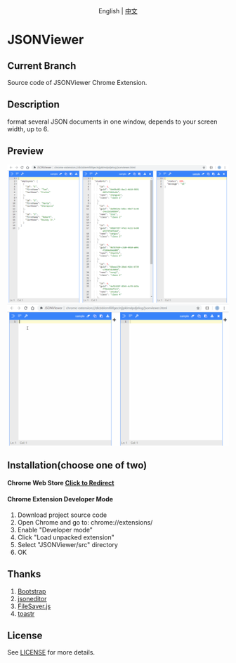 <p align="center">
    <span>English</span> |  
    <a href="README.zh-cn.md">中文</a>
</p>

# JSONViewer

## Current Branch
Source code of JSONViewer Chrome Extension.

## Description
format several JSON documents in one window, depends to your screen width, up to 6.

## Preview
![Preview](/pic/jsonviewer.png)
![Preview](/pic/jsonviewer.gif)

## Installation(choose one of two)
#### Chrome Web Store [Click to Redirect](https://chrome.google.com/webstore/detail/jsonviewer/khbdpaabobknhhlpglenglkkhdmkfnca)

#### Chrome Extension Developer Mode
1. Download project source code
2. Open Chrome and go to: chrome://extensions/
3. Enable "Developer mode"
4. Click "Load unpacked extension"
5. Select "JSONViewer/src" directory
6. OK

## Thanks
1. [Bootstrap](https://github.com/twbs/bootstrap)
2. [jsoneditor](https://github.com/josdejong/jsoneditor)
3. [FileSaver.js](https://github.com/eligrey/FileSaver.js)
4. [toastr](https://github.com/CodeSeven/toastr)

## License
See [LICENSE](LICENSE) for more details.
